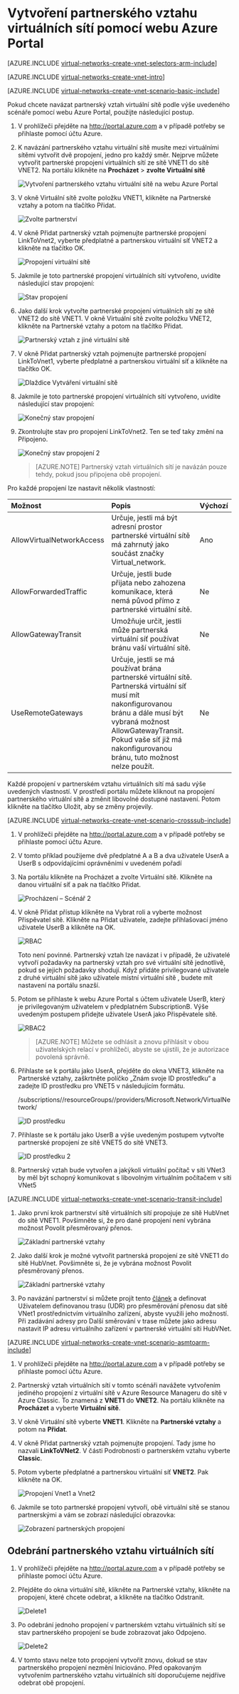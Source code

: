 <properties
   pageTitle="Vytvoření partnerského vztahu virtuálních sítí pomocí webu Azure Portal | Microsoft Azure"
   description="Naučte se vytvořit virtuální síť pomocí webu Azure Portal v nástroji Resource Manager."
   services="virtual-network"
   documentationCenter=""
   authors="NarayanAnnamalai"
   manager="jefco"
   editor=""
   tags="azure-resource-manager"/>

<tags
   ms.service="virtual-network"
   ms.devlang="na"
   ms.topic="hero-article"
   ms.tgt_pltfrm="na"
   ms.workload="infrastructure-services"
   ms.date="09/14/2016"
   ms.author="narayanannamalai;annahar"/>


# Vytvoření partnerského vztahu virtuálních sítí pomocí webu Azure Portal

[AZURE.INCLUDE [virtual-networks-create-vnet-selectors-arm-include](../../includes/virtual-networks-create-vnetpeering-selectors-arm-include.md)]

[AZURE.INCLUDE [virtual-networks-create-vnet-intro](../../includes/virtual-networks-create-vnetpeering-intro-include.md)]

[AZURE.INCLUDE [virtual-networks-create-vnet-scenario-basic-include](../../includes/virtual-networks-create-vnetpeering-scenario-basic-include.md)]

Pokud chcete navázat partnerský vztah virtuální sítě podle výše uvedeného scénáře pomocí webu Azure Portal, použijte následující postup.

1. V prohlížeči přejděte na http://portal.azure.com a v případě potřeby se přihlaste pomocí účtu Azure.
2. K navázání partnerského vztahu virtuální sítě musíte mezi virtuálními sítěmi vytvořit dvě propojení, jedno pro každý směr. Nejprve můžete vytvořit partnerské propojení virtuálních sítí ze sítě VNET1 do sítě VNET2. Na portálu klikněte na **Procházet** > **zvolte Virtuální sítě**

    ![Vytvoření partnerského vztahu virtuální sítě na webu Azure Portal](./media/virtual-networks-create-vnetpeering-arm-portal/figure01.png)

3. V okně Virtuální sítě zvolte položku VNET1, klikněte na Partnerské vztahy a potom na tlačítko Přidat.

    ![Zvolte partnerství](./media/virtual-networks-create-vnetpeering-arm-portal/figure02.png)

4. V okně Přidat partnerský vztah pojmenujte partnerské propojení LinkToVnet2, vyberte předplatné a partnerskou virtuální síť VNET2 a klikněte na tlačítko OK.

    ![Propojení virtuální sítě](./media/virtual-networks-create-vnetpeering-arm-portal/figure03.png)

5. Jakmile je toto partnerské propojení virtuálních sítí vytvořeno, uvidíte následující stav propojení:

    ![Stav propojení](./media/virtual-networks-create-vnetpeering-arm-portal/figure04.png)

6. Jako další krok vytvořte partnerské propojení virtuálních sítí ze sítě VNET2 do sítě VNET1. V okně Virtuální sítě zvolte položku VNET2, klikněte na Partnerské vztahy a potom na tlačítko Přidat.

    ![Partnerský vztah z jiné virtuální sítě](./media/virtual-networks-create-vnetpeering-arm-portal/figure05.png)

7. V okně Přidat partnerský vztah pojmenujte partnerské propojení LinkToVnet1, vyberte předplatné a partnerskou virtuální síť a klikněte na tlačítko OK.

    ![Dlaždice Vytváření virtuální sítě](./media/virtual-networks-create-vnetpeering-arm-portal/figure06.png)

8. Jakmile je toto partnerské propojení virtuálních sítí vytvořeno, uvidíte následující stav propojení:

    ![Konečný stav propojení](./media/virtual-networks-create-vnetpeering-arm-portal/figure07.png)

9. Zkontrolujte stav pro propojení LinkToVnet2. Ten se teď taky změní na Připojeno.  

    ![Konečný stav propojení 2](./media/virtual-networks-create-vnetpeering-arm-portal/figure08.png)

    > [AZURE.NOTE] Partnerský vztah virtuálních sítí je navázán pouze tehdy, pokud jsou připojena obě propojení.

Pro každé propojení lze nastavit několik vlastností:

|Možnost|Popis|Výchozí|
|:-----|:----------|:------|
|AllowVirtualNetworkAccess|Určuje, jestli má být adresní prostor partnerské virtuální sítě má zahrnutý jako součást značky Virtual_network.|Ano|
|AllowForwardedTraffic|Určuje, jestli bude přijata nebo zahozena komunikace, která nemá původ přímo z partnerské virtuální sítě.|Ne|
|AllowGatewayTransit|Umožňuje určit, jestli může partnerská virtuální síť používat bránu vaší virtuální sítě.|Ne|
|UseRemoteGateways|Určuje, jestli se má používat brána partnerské virtuální sítě. Partnerská virtuální síť musí mít nakonfigurovanou bránu a dále musí být vybraná možnost AllowGatewayTransit. Pokud vaše síť již má nakonfigurovanou bránu, tuto možnost nelze použít.|Ne|

Každé propojení v partnerském vztahu virtuálních sítí má sadu výše uvedených vlastností. V prostředí portálu můžete kliknout na propojení partnerského virtuální sítě a změnit libovolné dostupné nastavení. Potom klikněte na tlačítko Uložit, aby se změny projevily.

[AZURE.INCLUDE [virtual-networks-create-vnet-scenario-crosssub-include](../../includes/virtual-networks-create-vnetpeering-scenario-crosssub-include.md)]

1. V prohlížeči přejděte na http://portal.azure.com a v případě potřeby se přihlaste pomocí účtu Azure.
2. V tomto příklad použijeme dvě předplatné A a B a dva uživatele UserA a UserB s odpovídajícími oprávněními v uvedeném pořadí
3. Na portálu klikněte na Procházet a zvolte Virtuální sítě. Klikněte na danou virtuální síť a pak na tlačítko Přidat.

    ![Procházení – Scénář 2](./media/virtual-networks-create-vnetpeering-arm-portal/figure09.png)

4. V okně Přidat přístup klikněte na Vybrat roli a vyberte možnost Přispěvatel sítě. Klikněte na Přidat uživatele, zadejte přihlašovací jméno uživatele UserB a klikněte na OK.

    ![RBAC](./media/virtual-networks-create-vnetpeering-arm-portal/figure10.png)

    Toto není povinné. Partnerský vztah lze navázat i v případě, že uživatelé vytvoří požadavky na partnerský vztah pro své virtuální sítě jednotlivě, pokud se jejich požadavky shodují. Když přidáte privilegované uživatele z druhé virtuální sítě jako uživatele místní virtuální sítě , budete mít nastavení na portálu snazší.

5. Potom se přihlaste k webu Azure Portal s účtem uživatele UserB, který je privilegovaným uživatelem v předplatném SubscriptionB. Výše uvedeným postupem přidejte uživatele UserA jako Přispěvatele sítě.

    ![RBAC2](./media/virtual-networks-create-vnetpeering-arm-portal/figure11.png)

    > [AZURE.NOTE] Můžete se odhlásit a znovu přihlásit v obou uživatelských relací v prohlížeči, abyste se ujistili, že je autorizace povolená správně.

6. Přihlaste se k portálu jako UserA, přejděte do okna VNET3, klikněte na Partnerské vztahy, zaškrtněte políčko „Znám svoje ID prostředku“ a zadejte ID prostředku pro VNET5 v následujícím formátu.

    /subscriptions/<Subscription- ID>/resourceGroups/<ResourceGroupName>/providers/Microsoft.Network/VirtualNetwork/<VNET name>

    ![ID prostředku](./media/virtual-networks-create-vnetpeering-arm-portal/figure12.png)

7. Přihlaste se k portálu jako UserB a výše uvedeným postupem vytvořte partnerské propojení ze sítě VNET5 do sítě VNET3.

    ![ID prostředku 2](./media/virtual-networks-create-vnetpeering-arm-portal/figure13.png)

8. Partnerský vztah bude vytvořen a jakýkoli virtuální počítač v síti VNet3 by měl být schopný komunikovat s libovolným virtuálním počítačem v síti VNet5

[AZURE.INCLUDE [virtual-networks-create-vnet-scenario-transit-include](../../includes/virtual-networks-create-vnetpeering-scenario-transit-include.md)]

1. Jako první krok partnerství sítě virtuálních sítí propojuje ze sítě HubVnet do sítě VNET1. Povšimněte si, že pro dané propojení není vybrána možnost Povolit přesměrovaný přenos.

    ![Základní partnerské vztahy](./media/virtual-networks-create-vnetpeering-arm-portal/figure14.png)

2. Jako další krok je možné vytvořit partnerská propojení ze sítě VNET1 do sítě HubVnet. Povšimněte si, že je vybrána možnost Povolit přesměrovaný přenos.

    ![Základní partnerské vztahy](./media/virtual-networks-create-vnetpeering-arm-portal/figure15a.png)

3. Po navázání partnerství si můžete projít tento [článek](virtual-network-create-udr-arm-ps.md) a definovat Uživatelem definovanou trasu (UDR) pro přesměrování přenosu dat sítě VNet1 prostřednictvím virtuálního zařízení, abyste využili jeho možností. Při zadávání adresy pro Další směrování v trase můžete jako adresu nastavit IP adresu virtuálního zařízení v partnerské virtuální síti HubVNet.


[AZURE.INCLUDE [virtual-networks-create-vnet-scenario-asmtoarm-include](../../includes/virtual-networks-create-vnetpeering-scenario-asmtoarm-include.md)]



1. V prohlížeči přejděte na http://portal.azure.com a v případě potřeby se přihlaste pomocí účtu Azure.

2. Partnerský vztah virtuálních sítí v tomto scénáři navážete vytvořením jediného propojení z virtuální sítě v Azure Resource Manageru do sítě v Azure Classic. To znamená z **VNET1** do **VNET2**. Na portálu klikněte na **Procházet** a vyberte **Virtuální sítě**.

3. V okně Virtuální sítě vyberte **VNET1**. Klikněte na **Partnerské vztahy** a potom na **Přidat**.

4. V okně Přidat partnerský vztah pojmenujte propojení. Tady jsme ho nazvali **LinkToVNet2**. V části Podrobnosti o partnerském vztahu vyberte **Classic**.

5. Potom vyberte předplatné a partnerskou virtuální síť **VNET2**. Pak klikněte na OK.

    ![Propojení Vnet1 a Vnet2](./media/virtual-networks-create-vnetpeering-arm-portal/figure18.png)

6. Jakmile se toto partnerské propojení vytvoří, obě virtuální sítě se stanou partnerskými a vám se zobrazí následující obrazovka:

    ![Zobrazení partnerských propojení](./media/virtual-networks-create-vnetpeering-arm-portal/figure19.png)


## Odebrání partnerského vztahu virtuálních sítí

1.  V prohlížeči přejděte na http://portal.azure.com a v případě potřeby se přihlaste pomocí účtu Azure.
2.  Přejděte do okna virtuální sítě, klikněte na Partnerské vztahy, klikněte na propojení, které chcete odebrat, a klikněte na tlačítko Odstranit.

    ![Delete1](./media/virtual-networks-create-vnetpeering-arm-portal/figure15.png)

3. Po odebrání jednoho propojení v partnerském vztahu virtuálních sítí se stav partnerského propojení se bude zobrazovat jako Odpojeno.

    ![Delete2](./media/virtual-networks-create-vnetpeering-arm-portal/figure16.png)

4. V tomto stavu nelze toto propojení vytvořit znovu, dokud se stav partnerského propojení nezmění Iniciováno. Před opakovaným vytvořením partnerského vztahu virtuálních sítí doporučujeme nejdříve odebrat obě propojení.



<!--HONumber=Sep16_HO3-->


